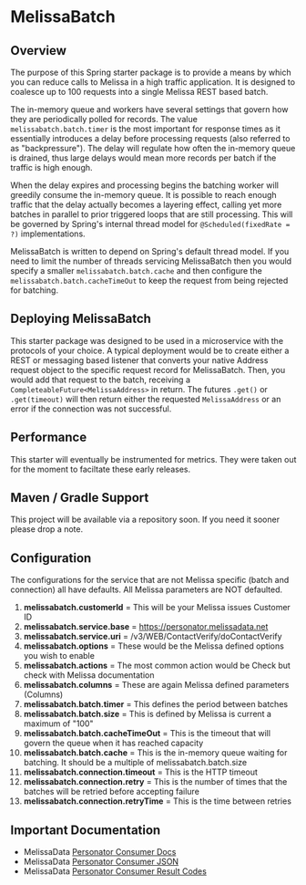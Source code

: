 # MelissaBatch

## Overview
The purpose of this Spring starter package is to provide a means by which you can reduce calls to Melissa in a high traffic application. It is designed to coalesce up to 100 requests into a single Melissa REST based batch.

The in-memory queue and workers have several settings that govern how they are periodically polled for records. The value `melissabatch.batch.timer` is the most important for response times as it essentially introduces a delay before processing requests (also referred to as "backpressure"). The delay will regulate how often the in-memory queue is drained, thus large delays would mean more records per batch if the traffic is high enough.

When the delay expires and processing begins the batching worker will greedily consume the in-memory queue. It is possible to reach enough traffic that the delay actually becomes a layering effect, calling yet more batches in parallel to prior triggered loops that are still processing. This will be governed by Spring's internal thread model for `@Scheduled(fixedRate = ?)` implementations.

MelissaBatch is written to depend on Spring's default thread model. If you need to limit the number of threads servicing MelissaBatch then you would specify a smaller `melissabatch.batch.cache` and then configure the `melissabatch.batch.cacheTimeOut` to keep the request from being rejected for batching.

## Deploying MelissaBatch
This starter package was designed to be used in a microservice with the protocols of your choice. A typical deployment would be to create either a REST or messaging based listener that converts your native Address request object to the specific request record for MelissaBatch. Then, you would add that request to the batch, receiving a `CompleteableFuture<MelissaAddress>` in return. The futures `.get()` or `.get(timeout)` will then return either the requested `MelissaAddress` or an error if the connection was not successful.

## Performance
This starter will eventually be instrumented for metrics. They were taken out for the moment to faciltate these early releases.


## Maven / Gradle Support
This project will be available via a repository soon. If you need it sooner please drop a note.


## Configuration
The configurations for the service that are not Melissa specific (batch and connection) all have defaults. All Melissa parameters are NOT defaulted.

1. **melissabatch.customerId** = This will be your Melissa issues Customer ID
1. **melissabatch.service.base** = https://personator.melissadata.net
1. **melissabatch.service.uri** = /v3/WEB/ContactVerify/doContactVerify
1. **melissabatch.options** = These would be the Melissa defined options you wish to enable
1. **melissabatch.actions** = The most common action would be Check but check with Melissa documentation
1. **melissabatch.columns** = These are again Melissa defined parameters (Columns)
1. **melissabatch.batch.timer** = This defines the period between batches
1. **melissabatch.batch.size** = This is defined by Melissa is current a maximum of "100"
1. **melissabatch.batch.cacheTimeOut** = This is the timeout that will govern the queue when it has reached capacity
1. **melissabatch.batch.cache** = This is the in-memory queue waiting for batching. It should be a multiple of melissabatch.batch.size
1. **melissabatch.connection.timeout** = This is the HTTP timeout
1. **melissabatch.connection.retry** = This is the number of times that the batches will be retried before accepting failure
1. **melissabatch.connection.retryTime** = This is the time between retries

## Important Documentation
+ MelissaData [Personator Consumer Docs](http://wiki.melissadata.com/index.php?title=Personator_Consumer)
+ MelissaData [Personator Consumer JSON](http://wiki.melissadata.com/index.php?title=Personator_Consumer%3AJSON)
+ MelissaData [Personator Consumer  Result Codes](http://wiki.melissadata.com/index.php?title=Result_Code_Details#Personator_Consumer)